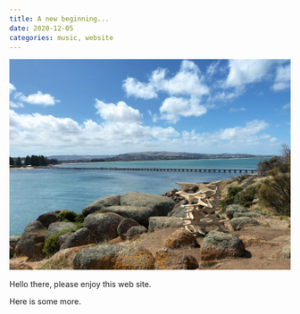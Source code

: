 ```yaml
---
title: A new beginning...
date: 2020-12-05
categories: music, website
---
```


![Granite Island bridge](/assets/images/graniteisland.jpg)

Hello there, please enjoy this web site.
<!--more-->
Here is some more.
